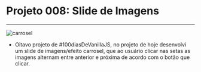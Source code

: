 # Projeto 008: Slide de Imagens

---

![carrosel](https://user-images.githubusercontent.com/39461509/128797727-281e94b0-a3d9-4ebe-99fc-1a4754ffe34e.gif)


- Oitavo projeto de #100diasDeVanillaJS, no projeto de hoje desenvolvi um slide de imagens/efeito carrosel, que ao usuário clicar nas setas as imagens alternam entre anterior e próxima de acordo com o botão que clicar.